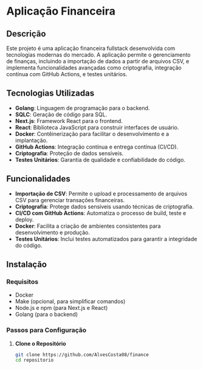 # Aplicação Financeira

## Descrição

Este projeto é uma aplicação financeira fullstack desenvolvida com tecnologias modernas do mercado. A aplicação permite o gerenciamento de finanças, incluindo a importação de dados a partir de arquivos CSV, e implementa funcionalidades avançadas como criptografia, integração contínua com GitHub Actions, e testes unitários.

## Tecnologias Utilizadas

- **Golang**: Linguagem de programação para o backend.
- **SQLC**: Geração de código para SQL.
- **Next.js**: Framework React para o frontend.
- **React**: Biblioteca JavaScript para construir interfaces de usuário.
- **Docker**: Contêinerização para facilitar o desenvolvimento e a implantação.
- **GitHub Actions**: Integração contínua e entrega contínua (CI/CD).
- **Criptografia**: Proteção de dados sensíveis.
- **Testes Unitários**: Garantia de qualidade e confiabilidade do código.

## Funcionalidades

- **Importação de CSV**: Permite o upload e processamento de arquivos CSV para gerenciar transações financeiras.
- **Criptografia**: Protege dados sensíveis usando técnicas de criptografia.
- **CI/CD com GitHub Actions**: Automatiza o processo de build, teste e deploy.
- **Docker**: Facilita a criação de ambientes consistentes para desenvolvimento e produção.
- **Testes Unitários**: Inclui testes automatizados para garantir a integridade do código.

## Instalação

### Requisitos

- Docker
- Make (opcional, para simplificar comandos)
- Node.js e npm (para Next.js e React)
- Golang (para o backend)

### Passos para Configuração

1. **Clone o Repositório**

   ```bash
   git clone https://github.com/AlvesCosta08/finance
   cd repositorio

